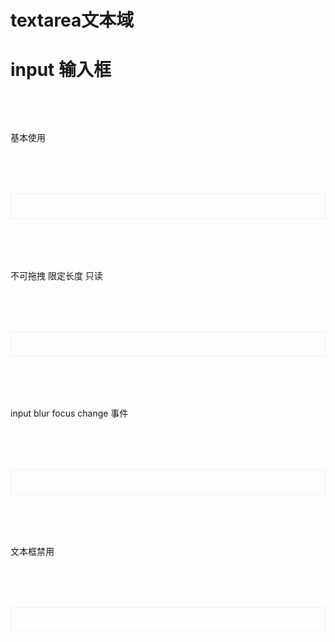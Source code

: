<h1>textarea文本域<h1>

# input 输入框

<script setup>
import demo1 from './demo1.vue';
import demo2 from './demo2.vue';
import demo3 from './demo3.vue';
import demo4 from './demo4.vue';
import codeds from '@/components/codeds.vue';
import DOC from '@/components/docview.vue';

const propDoc =  [
  [ "row","文本域宽度","number","","10"],
  ["cols", "文本域长度", "number", "-", "30"],
  ["readonly", "只读", "boolean", "-", "false"],
  ["maxLength", "输入最大长度", "number", "-", "-"],
  ["placeholder", "提示内容", "string", "-", "Basic usage"],
  ["disabled", "是否禁用", "boolean", "-", "fasle"],
  ["v-model", "双向绑定", "string/number", "-", "-"],
  ["resize", "是否可以拖拽", "boolean", "-", "-"],
];
const eventDoc = [
  ["input", "输入时行为","input = (e) => console.log(e)"],
  ["focus", "获取焦点","focus = (e) => console.log(e)"] ,
  ["blur", "失去焦点","blur = (e) => console.log(e)"],
];
</script>

<div class="doc1">基本使用</div>
<div class="doc2">
  <demo1></demo1>
</div>
<Suspense><codeds compname="textarea" demoname="demo1"></codeds></Suspense>

<div class="doc1">不可拖拽 限定长度 只读</div>
<div class="doc2">
  <demo2></demo2>
</div>
<Suspense><codeds compname="textarea" demoname="demo1"></codeds></Suspense>
<div class="doc1">input blur focus change 事件</div>
<div class="doc2">
  <demo3></demo3>
</div>
<Suspense><codeds compname="textarea" demoname="demo1"></codeds></Suspense>
<div class="doc1">文本框禁用 </div>
<div class="doc2">
  <demo4></demo4>
</div>
<Suspense><codeds compname="textarea" demoname="demo1"></codeds></Suspense>

<br/>

<DOC title="属性" type=prop :body="propDoc"></DOC>

<br/>


<DOC title="input 事件" type=event :body="eventDoc"></DOC>
<style>
.doc2{
    display:"block";
    border:1px solid #f0f0f0;
    /* height:20vh; */
    padding:2vw;
    margin-top:2vh;
}
.doc1{
    margin-top:2vh;
}
</style>

